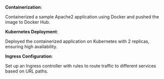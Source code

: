 **Containerization**:

Containerized a sample Apache2 application using  Docker and pushed the image to Docker Hub.

**Kubernetes Deployment**: 

Deployed the containerized application on  Kubernetes with 2 replicas, ensuring high availability.

**Ingress Configuration**: 

Set up an Ingress controller with rules to route  traffic to different services based on URL paths.

